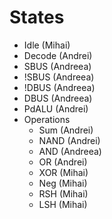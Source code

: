 # States

- Idle   (Mihai)
- Decode (Andrei)
- SBUS   (Andreea)
- !SBUS  (Andreea)
- !DBUS  (Andreea)
- DBUS   (Andreea)
- PdALU  (Andrei)
- Operations
    - Sum  (Andrei)
    - NAND (Andrei)
    - AND  (Andreea)
    - OR   (Andrei)
    - XOR  (Mihai)
    - Neg  (Mihai)
    - RSH  (Mihai)
    - LSH  (Mihai)